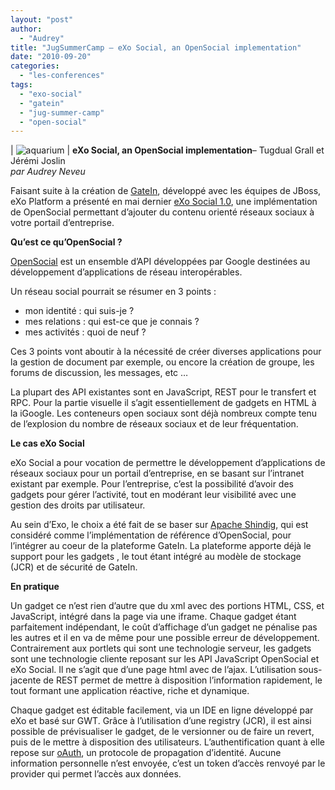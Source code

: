 ```yaml
---
layout: "post"
author: 
  - "Audrey"
title: "JugSummerCamp – eXo Social, an OpenSocial implementation"
date: "2010-09-20"
categories: 
  - "les-conferences"
tags: 
  - "exo-social"
  - "gatein"
  - "jug-summer-camp"
  - "open-social"
---
```


| ![](/assets/2010/09/2010-09-20-jugsummercamp-exo-social-an-opensocial-implementation/4983715173_e314b29668_o.jpg "aquarium")   |
**eXo Social, an OpenSocial implementation**– Tugdual Grall et Jérémi Joslin  
_par Audrey Neveu_

Faisant suite à la création de [GateIn](http://www.jboss.org/gatein), développé avec les équipes de JBoss, eXo Platform a présenté en mai dernier [eXo Social 1.0](http://wiki.exoplatform.org/xwiki/bin/view/Social/), une implémentation de OpenSocial permettant d’ajouter du contenu orienté réseaux sociaux à votre portail d’entreprise.

**Qu’est ce qu’OpenSocial ?**

[OpenSocial](http://code.google.com/intl/fr-FR/apis/opensocial/) est un ensemble d’API développées par Google destinées au développement d’applications de réseau interopérables.

Un réseau social pourrait se résumer en 3 points :

- mon identité : qui suis-je ?
- mes relations : qui est-ce que je connais ?
- mes activités : quoi de neuf ?

Ces 3 points vont aboutir à la nécessité de créer diverses applications pour la gestion de document par exemple, ou encore la création de groupe, les forums de discussion, les messages, etc …

La plupart des API existantes sont en JavaScript, REST pour le transfert et RPC. Pour la partie visuelle il s’agit essentiellement de gadgets en HTML à la iGoogle. Les conteneurs open sociaux sont déjà nombreux compte tenu de l’explosion du nombre de réseaux sociaux et de leur fréquentation.

**Le cas eXo Social**

eXo Social a pour vocation de permettre le développement d’applications de réseaux sociaux pour un portail d’entreprise, en se basant sur l’intranet existant par exemple. Pour l’entreprise, c’est la possibilité d’avoir des gadgets pour gérer l’activité, tout en modérant leur visibilité avec une gestion des droits par utilisateur.

Au sein d’Exo, le choix a été fait de se baser sur [Apache Shindig](http://shindig.apache.org/), qui est considéré comme l’implémentation de référence d’OpenSocial, pour l’intégrer au coeur de la plateforme GateIn. La plateforme apporte déjà le support pour les gadgets , le tout étant intégré au modèle de stockage (JCR) et de sécurité de GateIn.

**En pratique**

Un gadget ce n’est rien d’autre que du xml avec des portions HTML, CSS, et JavaScript, intégré dans la page via une iframe. Chaque gadget étant parfaitement indépendant, le coût d’affichage d’un gadget ne pénalise pas les autres et il en va de même pour une possible erreur de développement. Contrairement aux portlets qui sont une technologie serveur, les gadgets sont une technologie cliente reposant sur les API JavaScript OpenSocial et eXo Social. Il ne s’agit que d’une page html avec de l’ajax. L’utilisation sous-jacente de REST permet de mettre à disposition l’information rapidement, le tout formant une application réactive, riche et dynamique.

Chaque gadget est éditable facilement, via un IDE en ligne développé par eXo et basé sur GWT. Grâce à l’utilisation d’une registry (JCR), il est ainsi possible de prévisualiser le gadget, de le versionner ou de faire un revert, puis de le mettre à disposition des utilisateurs. L’authentification quant à elle repose sur [oAuth](http://code.google.com/intl/fr-FR/apis/accounts/docs/OAuth.html), un protocole de propagation d’identité. Aucune information personnelle n’est envoyée, c’est un token d’accès renvoyé par le provider qui permet l’accès aux données.
